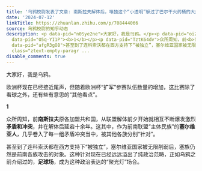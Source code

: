 ```yaml
---
title: '乌鸦校尉发表了文章: 南斯拉夫解体后，唯独这个“小透明”躲过了巴尔干火药桶的大爆炸？'
date: '2024-07-12'
linkTitle: https://zhuanlan.zhihu.com/p/708444066
source: 乌鸦校尉的知乎动态
description: <p data-pid="n0Sye2ne">大家好，我是乌鸦。</p><p data-pid="oi2fAbZm">欧洲杯现在已经接近尾声，但随着欧洲杯“扩军”参赛队伍数量的增加，这比赛除了看球之外，还有些有意思的“其他看点”。</p><p
  data-pid="O5q-YI1P"><b>1</b></p><p data-pid="TztK64dv">众所周知，前<b>南斯拉夫</b>原各加盟共和国，从联盟解体前夕开始就相互不断爆发激烈<b>矛盾和冲突</b>，并在解体后延宕十余年。这其中，作为前南联盟“主体民族”的<b>塞尔维亚人</b>，几乎卷入了每一组矛盾冲突当中，被其他各族分别“针对”。</p><p
  data-pid="afgR3gO8">甚至到了连科索沃都在西方支持下“被独立”，塞尔维亚国家被无限削弱后，塞族仍然是前南各族攻击的对象。这种针对现在已经远远溢出了纯政治范畴，正如乌鸦之前介绍过的，<b>足球场</b>，成为这种政治表达的“聚光灯”场合。</p><p
  class="ztext-empty-paragr ...
disable_comments: true
---
```

<p data-pid="n0Sye2ne">大家好，我是乌鸦。</p><p data-pid="oi2fAbZm">欧洲杯现在已经接近尾声，但随着欧洲杯“扩军”参赛队伍数量的增加，这比赛除了看球之外，还有些有意思的“其他看点”。</p><p data-pid="O5q-YI1P"><b>1</b></p><p data-pid="TztK64dv">众所周知，前<b>南斯拉夫</b>原各加盟共和国，从联盟解体前夕开始就相互不断爆发激烈<b>矛盾和冲突</b>，并在解体后延宕十余年。这其中，作为前南联盟“主体民族”的<b>塞尔维亚人</b>，几乎卷入了每一组矛盾冲突当中，被其他各族分别“针对”。</p><p data-pid="afgR3gO8">甚至到了连科索沃都在西方支持下“被独立”，塞尔维亚国家被无限削弱后，塞族仍然是前南各族攻击的对象。这种针对现在已经远远溢出了纯政治范畴，正如乌鸦之前介绍过的，<b>足球场</b>，成为这种政治表达的“聚光灯”场合。</p><p class="ztext-empty-paragr ...